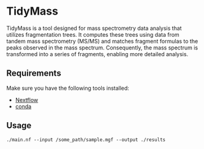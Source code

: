 # TidyMass

TidyMass is a tool designed for mass spectrometry data analysis that utilizes fragmentation trees. It computes these trees using data from tandem mass spectrometry (MS/MS) and matches fragment formulas to the peaks observed in the mass spectrum. Consequently, the mass spectrum is transformed into a series of fragments, enabling more detailed analysis.

## Requirements

Make sure you have the following tools installed:

* [Nextflow](https://www.nextflow.io/index.html#GetStarted)
* [conda](https://docs.anaconda.com/free/miniconda/miniconda-install/)

## Usage

```
./main.nf --input /some_path/sample.mgf --output ./results
```
